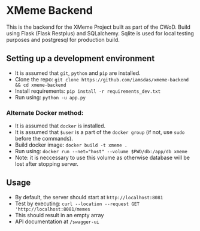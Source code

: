 # XMeme Backend
This is the backend for the XMeme Project built as part of the CWoD. Build using Flask (Flask Restplus) and SQLalchemy. Sqlite is used for local testing purposes and postgresql for production build.
 ## Setting up a development environment
* It is assumed that `git`, `python` and `pip` are installed.
* Clone the repo:
`git clone https://github.com/iamsdas/xmeme-backend && cd xmeme-backend`
* Install requirements:
`pip install -r requirements_dev.txt`
* Run using:
`python -u app.py`
### Alternate Docker method:
* It is assumed that `docker` is installed.
* It is assumed that `$user` is a part of the `docker group` (if not, use `sudo` before the commands).
* Build docker image:
`docker build -t xmeme .`
* Run using:
`docker run --net="host" --volume $PWD/db:/app/db xmeme`
* Note: it is neccessary to use this volume as otherwise database will be lost after stopping server.
## Usage
* By default, the server should start at `http://localhost:8081`
* Test by executing:
`curl --location --request GET 'http://localhost:8081/memes`
* This should result in an empty array
* API documentation at `/swagger-ui`

